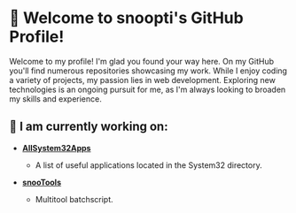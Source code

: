# 👋 Welcome to snoopti's GitHub Profile!

Welcome to my profile! I'm glad you found your way here. On my GitHub you'll find numerous repositories showcasing my work. While I enjoy coding a variety of projects, my passion lies in web development. Exploring new technologies is an ongoing pursuit for me, as I'm always looking to broaden my skills and experience.

## 🚀 I am currently working on:

- **[AllSystem32Apps](https://github.com/snoopti/AllSystem32Apps)**

  - A list of useful applications located in the System32 directory.

- **[snooTools](https://github.com/snoopti/snooTools)**

  - Multitool batchscript.
